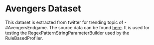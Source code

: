 # Avengers Dataset
This dataset is extracted from twitter for trending topic of - #AvengersEndgame. The source data can be found [here](https://www.kaggle.com/kavita5/twitter-dataset-avengersendgame). It is used for testing the RegexPatternStringParameterBuilder used by the RuleBasedProfiler.
